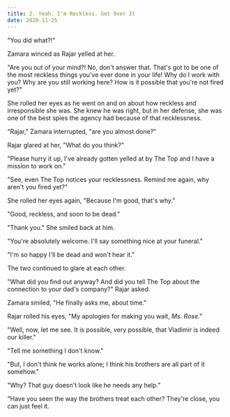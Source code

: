 ```yaml
---
title: 2. Yeah, I'm Reckless. Get Over It
date: 2020-11-25
---
```

"You did what?!"

Zamara winced as Rajar yelled at her.

"Are you out of your mind?! No, don't answer that. That's got to be one of the most reckless things you've ever done in your life! Why do I work with you? Why are you still working here? How is it possible that you're not fired yet?"

She rolled her eyes as he went on and on about how reckless and irresponsible she was. She knew he was right, but in her defense, she was one of the best spies the agency had because of that recklessness.

"Rajar," Zamara interrupted, "are you almost done?"

Rajar glared at her, "What do you think?"

"Please hurry it up, I've already gotten yelled at by The Top and I have a mission to work on."

"See, even The Top notices your recklessness. Remind me again, why aren't you fired yet?"

She rolled her eyes again, "Because I'm good, that's why."

"Good, reckless, and soon to be dead."

"Thank you." She smiled back at him.

"You're absolutely welcome. I'll say something nice at your funeral."

"I'm so happy I'll be dead and won't hear it."

The two continued to glare at each other.

"What did you find out anyway? And did you tell The Top about the connection to your dad's company?" Rajar asked.

Zamara smiled, "He finally asks me, about time."

Rajar rolled his eyes, "My apologies for making you wait, *Ms. Rose.*"

"Well, now, let me see. It is possible, very possible, that Vladimir is indeed our killer."

"Tell me something I don't know."

"But, I don't think he works alone; I think his brothers are all part of it somehow."

"Why? That guy doesn't look like he needs any help."

"Have you seen the way the brothers treat each other? They're close, you can just feel it.
